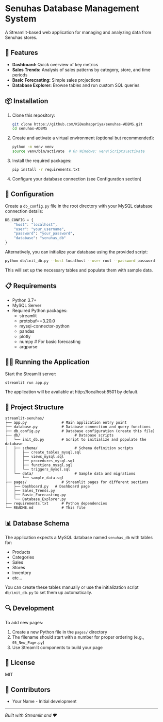 # Senuhas Database Management System

A Streamlit-based web application for managing and analyzing data from Senuhas stores.

## 🚀 Features

- **Dashboard:** Quick overview of key metrics
- **Sales Trends:** Analysis of sales patterns by category, store, and time periods
- **Basic Forecasting:** Simple sales projections
- **Database Explorer:** Browse tables and run custom SQL queries

## 📦 Installation

1. Clone this repository:
   ```bash
   git clone https://github.com/KSDeshappriya/senuhas-ADBMS.git
   cd senuhas-ADBMS
   ```

2. Create and activate a virtual environment (optional but recommended):
   ```bash
   python -m venv venv
   source venv/bin/activate  # On Windows: venv\Scripts\activate
   ```

3. Install the required packages:
   ```bash
   pip install -r requirements.txt
   ```

4. Configure your database connection (see Configuration section)

## 🔧 Configuration

Create a `db_config.py` file in the root directory with your MySQL database connection details:

```python
DB_CONFIG = {
    "host": "localhost",
    "user": "your_username",
    "password": "your_password",
    "database": "senuhas_db"
}
```

Alternatively, you can initialize your database using the provided script:

```bash
python db/init_db.py --host localhost --user root --password password --database senuhas_db
```

This will set up the necessary tables and populate them with sample data.

## 📋 Requirements

- Python 3.7+
- MySQL Server
- Required Python packages:
    - streamlit
    - protobuf==3.20.0
    - mysql-connector-python
    - pandas
    - plotly
    - numpy # For basic forecasting
    - argparse

## 🏃‍♂️ Running the Application

Start the Streamlit server:

```bash
streamlit run app.py
```

The application will be available at http://localhost:8501 by default.

## 📁 Project Structure

```
streamlit-senuhas/
├── app.py                # Main application entry point
├── database.py           # Database connection and query functions
├── db_config.py          # Database configuration (create this file)
├── db/                         # Database scripts
│   └── init_db.py        # Script to initialize and populate the database
│   ├── schema/                 # Schema definition scripts
│   │   ├── create_tables_mysql.sql
│   │   ├── views_mysql.sql
│   │   ├── procedures_mysql.sql
│   │   ├── functions_mysql.sql
│   │   └── triggers_mysql.sql
│   └── data/                   # Sample data and migrations
│       └── sample_data.sql
├── pages/                # Streamlit pages for different sections
│   ├── Dashboard.py   # Dashboard page
│   ├── Sales_Trends.py
│   ├── Basic_Forecasting.py
│   └── Database_Explorer.py
├── requirements.txt      # Python dependencies
└── README.md             # This file
```

## 📊 Database Schema

The application expects a MySQL database named `senuhas_db` with tables for:
- Products
- Categories
- Sales
- Stores
- Inventory
- etc...

You can create these tables manually or use the initialization script `db/init_db.py` to set them up automatically.

## 🔍 Development

To add new pages:
1. Create a new Python file in the `pages/` directory
2. The filename should start with a number for proper ordering (e.g., `05_New_Page.py`)
3. Use Streamlit components to build your page

## 📝 License

MIT

## 👥 Contributors

- Your Name - Initial development

---

*Built with Streamlit and ❤️*
